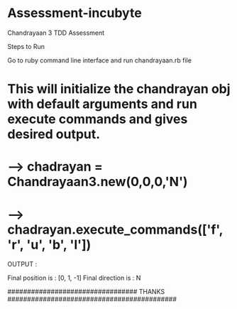 # Assessment-incubyte

Chandrayaan 3 TDD Assessment

Steps to Run

Go to ruby command line interface and run chandrayaan.rb file

# This will initialize the chandrayan obj with default arguments and run execute commands and gives desired output.

# --> chadrayan = Chandrayaan3.new(0,0,0,'N')

# --> chadrayan.execute_commands(['f', 'r', 'u', 'b', 'l'])

OUTPUT :

Final position is : [0, 1, -1]
Final direction is : N

################################# THANKS ###########################################
